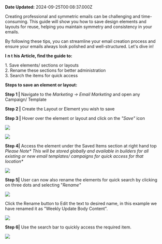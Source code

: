 **Date Updated:** 2024-09-25T00:08:37.000Z
  
  
Creating professional and symmetric emails can be challenging and time-consuming. This guide will show you how to save design elements and layouts for reuse, helping you maintain symmetry and consistency in your emails.  
  
By following these tips, you can streamline your email creation process and ensure your emails always look polished and well-structured. Let's dive in!  
  
**I** **n t** **his Article, find the guide to:**

  
1\. Save elements/ sections or layouts  
2\. Rename these sections for better administration  
3\. Search the items for quick access
  
  
**Steps to save an element or layout:**

**Step 1 |** Navigate to the _Marketing -> Email Marketing_ and open any Campaign/ Template  
  
**Step 2 |** Create the Layout or Element you wish to save  
  
**Step 3 |** Hover over the element or layout and click on the _"Save"_ icon

![](https://s3.amazonaws.com/cdn.freshdesk.com/data/helpdesk/attachments/production/155032312118/original/MqkEQYaMWDxGUAPQ7URePNtSnnWJ0j5Sbg.png?1725536278)

  
![](https://s3.amazonaws.com/cdn.freshdesk.com/data/helpdesk/attachments/production/155032312147/original/KxDL2IyARz8wvNfoFyO6WIZRjxkgB37KuA.png?1725536300)

  
**Step 4|** Access the element under the Saved Items section at right hand top  
_Please Note\* This will be stored globally and available in builders for all existing or new email templates/ campaigns for quick access for that location\*_

  
_![](https://s3.amazonaws.com/cdn.freshdesk.com/data/helpdesk/attachments/production/155032312229/original/rXjjIxJou6lBUlVUvOWaNZuFBImS4ES74w.png?1725536327)_

  
**Step 5|** User can now also rename the elements for quick search by clicking on three dots and selecting "_Rename"_

![](https://s3.amazonaws.com/cdn.freshdesk.com/data/helpdesk/attachments/production/155032312333/original/aT3KEuQkg4qha0tk-qhqPjl_NQqlZJMrAg.png?1725536369)

  
Click the Rename button to Edit the text to desired name, in this example we have renamed it as "Weekly Update Body Content".
  
  
![](https://s3.amazonaws.com/cdn.freshdesk.com/data/helpdesk/attachments/production/155032313495/original/IDwwWt6HAJLcUxds3dDyOV7zdiNwGOz8Zg.png?1725536770)
  
  
**Step 6|** Use the search bar to quickly access the required item.

  
![](https://s3.amazonaws.com/cdn.freshdesk.com/data/helpdesk/attachments/production/155032314110/original/dISTEEBiriDHRbbJio_NqZFTkKIo_QO6DQ.png?1725536987)  
  
  
